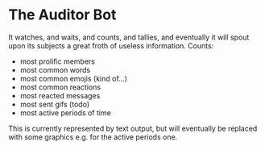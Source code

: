 # The Auditor Bot
It watches, and waits, and counts, and tallies, and eventually it will spout upon its subjects a great froth of useless information.
Counts:
- most prolific members
- most common words
- most common emojis (kind of...)
- most common reactions
- most reacted messages
- most sent gifs (todo)
- most active periods of time

This is currently represented by text output, but will eventually be replaced with some graphics e.g. for the active periods one.